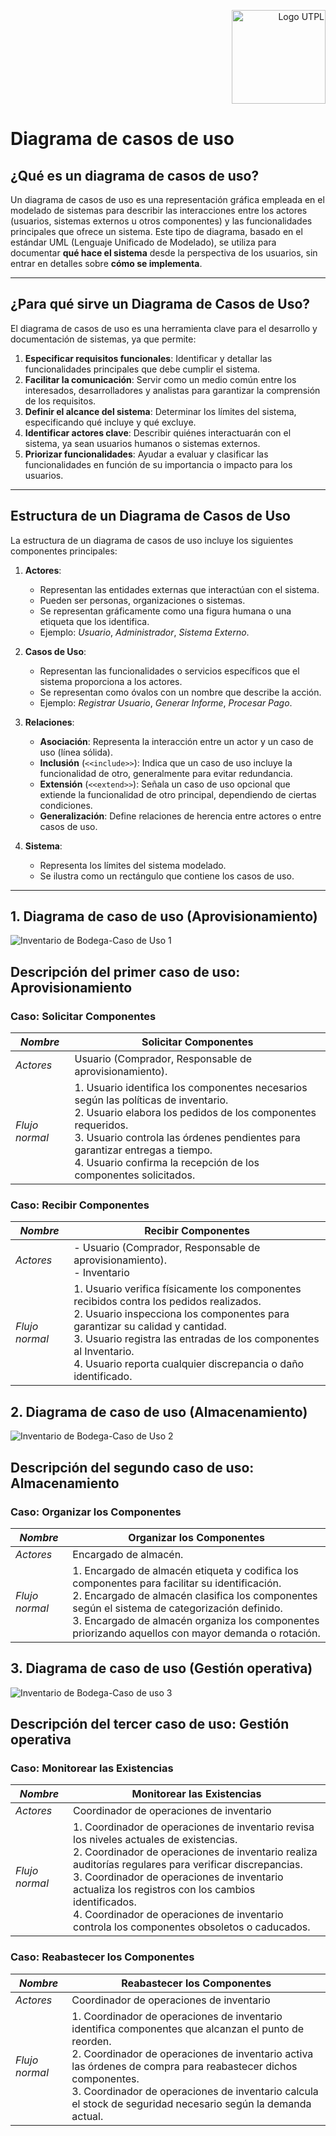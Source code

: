 <p align="right">
  <img src="https://i.postimg.cc/13qQdqZs/utpllogo.png" alt="Logo UTPL" width="150"/>
</p>


# Diagrama de casos de uso 

## ¿Qué es un diagrama de casos de uso?

Un diagrama de casos de uso es una representación gráfica empleada en el modelado de sistemas para describir las interacciones entre los actores (usuarios, sistemas externos u otros componentes) y las funcionalidades principales que ofrece un sistema. Este tipo de diagrama, basado en el estándar UML (Lenguaje Unificado de Modelado), se utiliza para documentar **qué hace el sistema** desde la perspectiva de los usuarios, sin entrar en detalles sobre **cómo se implementa**.

---

## ¿Para qué sirve un Diagrama de Casos de Uso?

El diagrama de casos de uso es una herramienta clave para el desarrollo y documentación de sistemas, ya que permite:

1. **Especificar requisitos funcionales**: Identificar y detallar las funcionalidades principales que debe cumplir el sistema.
2. **Facilitar la comunicación**: Servir como un medio común entre los interesados, desarrolladores y analistas para garantizar la comprensión de los requisitos.
3. **Definir el alcance del sistema**: Determinar los límites del sistema, especificando qué incluye y qué excluye.
4. **Identificar actores clave**: Describir quiénes interactuarán con el sistema, ya sean usuarios humanos o sistemas externos.
5. **Priorizar funcionalidades**: Ayudar a evaluar y clasificar las funcionalidades en función de su importancia o impacto para los usuarios.

---

## Estructura de un Diagrama de Casos de Uso

La estructura de un diagrama de casos de uso incluye los siguientes componentes principales:

1. **Actores**:
   - Representan las entidades externas que interactúan con el sistema.
   - Pueden ser personas, organizaciones o sistemas.
   - Se representan gráficamente como una figura humana o una etiqueta que los identifica.
   - Ejemplo: *Usuario*, *Administrador*, *Sistema Externo*.

2. **Casos de Uso**:
   - Representan las funcionalidades o servicios específicos que el sistema proporciona a los actores.
   - Se representan como óvalos con un nombre que describe la acción.
   - Ejemplo: *Registrar Usuario*, *Generar Informe*, *Procesar Pago*.

3. **Relaciones**:
   - **Asociación**: Representa la interacción entre un actor y un caso de uso (línea sólida).
   - **Inclusión** (`<<include>>`): Indica que un caso de uso incluye la funcionalidad de otro, generalmente para evitar redundancia.
   - **Extensión** (`<<extend>>`): Señala un caso de uso opcional que extiende la funcionalidad de otro principal, dependiendo de ciertas condiciones.
   - **Generalización**: Define relaciones de herencia entre actores o entre casos de uso.

4. **Sistema**:
   - Representa los límites del sistema modelado.
   - Se ilustra como un rectángulo que contiene los casos de uso.

---
## 1. Diagrama de caso de uso (Aprovisionamiento)

![Inventario de Bodega-Caso de Uso 1](https://github.com/user-attachments/assets/53aa4410-8fd5-463e-b956-7a08203f77b2)

 ## Descripción del primer caso de uso: Aprovisionamiento

 ### Caso: Solicitar Componentes 

| *Nombre*           | Solicitar Componentes                      |
|-----------------------|-------------------------------------------------|
| *Actores*          | Usuario (Comprador, Responsable de aprovisionamiento).    |
| *Flujo normal*     | 1. Usuario identifica los componentes necesarios según las políticas de inventario. <br>2. Usuario elabora los pedidos de los componentes requeridos.<br>3. Usuario controla las órdenes pendientes para garantizar entregas a tiempo. <br>4. Usuario confirma la recepción de los componentes solicitados.|

 ### Caso: Recibir Componentes

| *Nombre*           | Recibir Componentes                          |
|-----------------------|-------------------------------------------------|
| *Actores*          | - Usuario (Comprador, Responsable de aprovisionamiento).<br> - Inventario   |
| *Flujo normal*     | 1. Usuario verifica físicamente los componentes recibidos contra los pedidos realizados.<br>2. Usuario inspecciona los componentes para garantizar su calidad y cantidad.<br>3. Usuario registra las entradas de los componentes al Inventario.<br>4. Usuario reporta cualquier discrepancia o daño identificado.|

## 2. Diagrama de caso de uso (Almacenamiento)

![Inventario de Bodega-Caso de Uso 2](https://github.com/user-attachments/assets/9b1955ed-38bf-47ee-a909-547a3e15675e)

 ## Descripción del segundo caso de uso: Almacenamiento

 ### Caso: Organizar los Componentes 

| *Nombre*           | Organizar los Componentes                                    |
|-----------------------|-------------------------------------------------|
| *Actores*          | Encargado de almacén.     |
| *Flujo normal*     | 1. Encargado de almacén etiqueta y codifica los componentes para facilitar su identificación. <br>2. Encargado de almacén clasifica los componentes según el sistema de categorización definido.<br>3. Encargado de almacén organiza los componentes priorizando aquellos con mayor demanda o rotación. |
 
## 3. Diagrama de caso de uso (Gestión operativa)

![Inventario de Bodega-Caso de uso 3](https://github.com/user-attachments/assets/408f6562-dbdd-4f1c-9f1b-0903fc722a8d)

## Descripción del tercer caso de uso: Gestión operativa

### Caso: Monitorear las Existencias

| *Nombre*           | Monitorear las Existencias         |
|-----------------------|-------------------------------------------------|
| *Actores*          | Coordinador de operaciones de inventario    |
| *Flujo normal*     | 1. Coordinador de operaciones de inventario revisa los niveles actuales de existencias.<br>2. Coordinador de operaciones de inventario realiza auditorías regulares para verificar discrepancias.<br>3. Coordinador de operaciones de inventario actualiza los registros con los cambios identificados.<br>4. Coordinador de operaciones de inventario controla los componentes obsoletos o caducados.|

### Caso: Reabastecer los Componentes

| *Nombre*           | Reabastecer los Componentes         |
|-----------------------|-------------------------------------------------|
| *Actores*          | Coordinador de operaciones de inventario    |
| *Flujo normal*     | 1. Coordinador de operaciones de inventario identifica componentes que alcanzan el punto de reorden.<br>2. Coordinador de operaciones de inventario activa las órdenes de compra para reabastecer dichos componentes.<br>3. Coordinador de operaciones de inventario calcula el stock de seguridad necesario según la demanda actual.|
